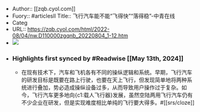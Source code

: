- Author:: [[zqb.cyol.com]]
- Fuory:: #articlesll Title:: 飞行汽车能不能“飞得快”“落得稳”-中青在线
- Categ
- URL:: https://zqb.cyol.com/html/2022-08/04/nw.D110000zgqnb_20220804_1-12.htm
- ![](https://readwise-assets.s3.amazonaws.com/static/images/article0.00998d930354.png)
- ### Highlights first synced by #Readwise [[May 13th, 2024]]
    - 在现有技术下，汽车和飞机各有不同的操纵逻辑和系统。早期，飞行汽车的研发目标是既要在路上行驶，也要在天上飞行，但发现简单地将两种系统进行叠加，势必造成操纵设备过多，从而导致用户操作过于复杂。如今，飞行汽车更多地向{c1:载人飞行器}发展，虽然空陆两用飞行汽车仍有不少企业在研发，但是实现难度相比单纯的飞行要大得多。#[[srs/cloze]]
